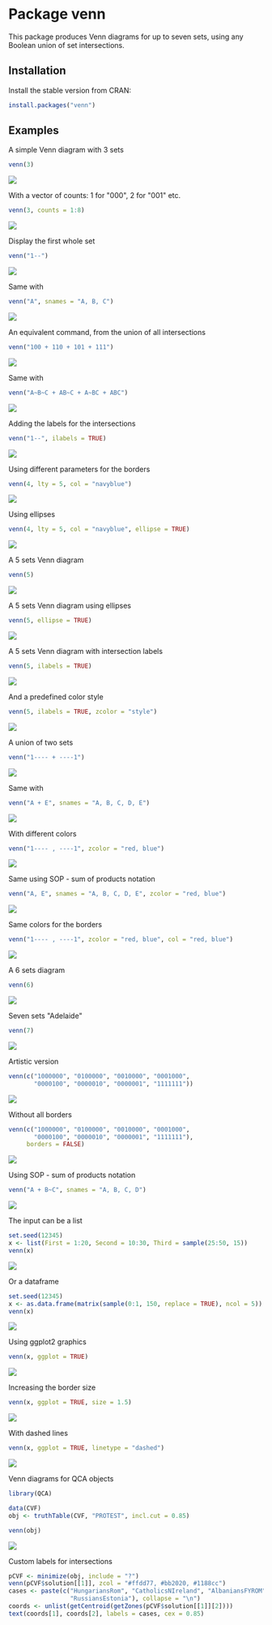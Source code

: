 # Package venn

This package produces Venn diagrams for up to seven sets, using any Boolean union of set intersections.


Installation
------------

Install the stable version from CRAN:
``` r
install.packages("venn")
```

Examples
--------

A simple Venn diagram with 3 sets
``` r
venn(3)
```

<img src="man/figures/fig01.png" />


With a vector of counts: 1 for "000", 2 for "001" etc.
``` r
venn(3, counts = 1:8)
```

<img src="man/figures/fig02.png" />


Display the first whole set
``` r
venn("1--")
```

<img src="man/figures/fig03.png" />


Same with
``` r
venn("A", snames = "A, B, C")
```

<img src="man/figures/fig03.png" />


An equivalent command, from the union of all intersections
``` r
venn("100 + 110 + 101 + 111")
```

<img src="man/figures/fig03.png" />


Same with
``` r
venn("A~B~C + AB~C + A~BC + ABC")
```

<img src="man/figures/fig03.png" />


Adding the labels for the intersections
``` r
venn("1--", ilabels = TRUE)
```

<img src="man/figures/fig04.png" />


Using different parameters for the borders
``` r
venn(4, lty = 5, col = "navyblue")
```

<img src="man/figures/fig05.png" />


Using ellipses
``` r
venn(4, lty = 5, col = "navyblue", ellipse = TRUE)
```

<img src="man/figures/fig06.png" />


A 5 sets Venn diagram
``` r
venn(5)
```

<img src="man/figures/fig07.png" />


A 5 sets Venn diagram using ellipses
``` r
venn(5, ellipse = TRUE)
```

<img src="man/figures/fig08.png" />


A 5 sets Venn diagram with intersection labels
``` r
venn(5, ilabels = TRUE)
```

<img src="man/figures/fig09.png" />


And a predefined color style
``` r
venn(5, ilabels = TRUE, zcolor = "style")
```

<img src="man/figures/fig10.png" />


A union of two sets
``` r
venn("1---- + ----1")
```

<img src="man/figures/fig11.png" />


Same with
``` r
venn("A + E", snames = "A, B, C, D, E")
```

<img src="man/figures/fig11.png" />


With different colors
``` r
venn("1---- , ----1", zcolor = "red, blue")
```

<img src="man/figures/fig12.png" />


Same using SOP - sum of products notation
``` r
venn("A, E", snames = "A, B, C, D, E", zcolor = "red, blue")
```

<img src="man/figures/fig12.png" />


Same colors for the borders
``` r
venn("1---- , ----1", zcolor = "red, blue", col = "red, blue")
```

<img src="man/figures/fig13.png" />


A 6 sets diagram
``` r
venn(6)
```

<img src="man/figures/fig14.png" />


Seven sets "Adelaide"
``` r
venn(7)
```

<img src="man/figures/fig15.png" />


Artistic version
``` r
venn(c("1000000", "0100000", "0010000", "0001000",
       "0000100", "0000010", "0000001", "1111111"))
```

<img src="man/figures/fig16.png" />


Without all borders
``` r
venn(c("1000000", "0100000", "0010000", "0001000",
       "0000100", "0000010", "0000001", "1111111"),
     borders = FALSE)
```

<img src="man/figures/fig17.png" />


Using SOP - sum of products notation
``` r
venn("A + B~C", snames = "A, B, C, D")
```

<img src="man/figures/fig18.png" />


The input can be a list
``` r
set.seed(12345)
x <- list(First = 1:20, Second = 10:30, Third = sample(25:50, 15))
venn(x)
```

<img src="man/figures/fig19.png" />



Or a dataframe
``` r
set.seed(12345)
x <- as.data.frame(matrix(sample(0:1, 150, replace = TRUE), ncol = 5))
venn(x)
```

<img src="man/figures/fig20.png" />


Using ggplot2 graphics
``` r
venn(x, ggplot = TRUE)
```

<img src="man/figures/fig21.png" />


Increasing the border size
``` r
venn(x, ggplot = TRUE, size = 1.5)
```

<img src="man/figures/fig22.png" />


With dashed lines
``` r
venn(x, ggplot = TRUE, linetype = "dashed")
```

<img src="man/figures/fig23.png" />


Venn diagrams for QCA objects
``` r
library(QCA)

data(CVF)
obj <- truthTable(CVF, "PROTEST", incl.cut = 0.85)

venn(obj)
```

<img src="man/figures/fig24.png" />



Custom labels for intersections
``` r
pCVF <- minimize(obj, include = "?")
venn(pCVF$solution[[1]], zcol = "#ffdd77, #bb2020, #1188cc")
cases <- paste(c("HungariansRom", "CatholicsNIreland", "AlbaniansFYROM",
                 "RussiansEstonia"), collapse = "\n")
coords <- unlist(getCentroid(getZones(pCVF$solution[[1]][2])))
text(coords[1], coords[2], labels = cases, cex = 0.85)
```
